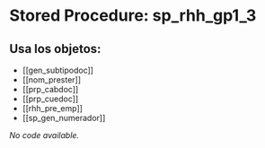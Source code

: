 # Stored Procedure: sp_rhh_gp1_3

## Usa los objetos:
- [[gen_subtipodoc]]
- [[nom_prester]]
- [[prp_cabdoc]]
- [[prp_cuedoc]]
- [[rhh_pre_emp]]
- [[sp_gen_numerador]]

*No code available.*
